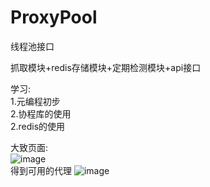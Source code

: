 # ProxyPool
线程池接口<br>

抓取模块+redis存储模块+定期检测模块+api接口<br>

学习:<br>
1.元编程初步<br>
2.协程库的使用<br>
2.redis的使用<br>


大致页面:<br>
![image](ProxyPool/show/demo1.png)
<br>得到可用的代理
![image](ProxyPool/show/demo2.png)

